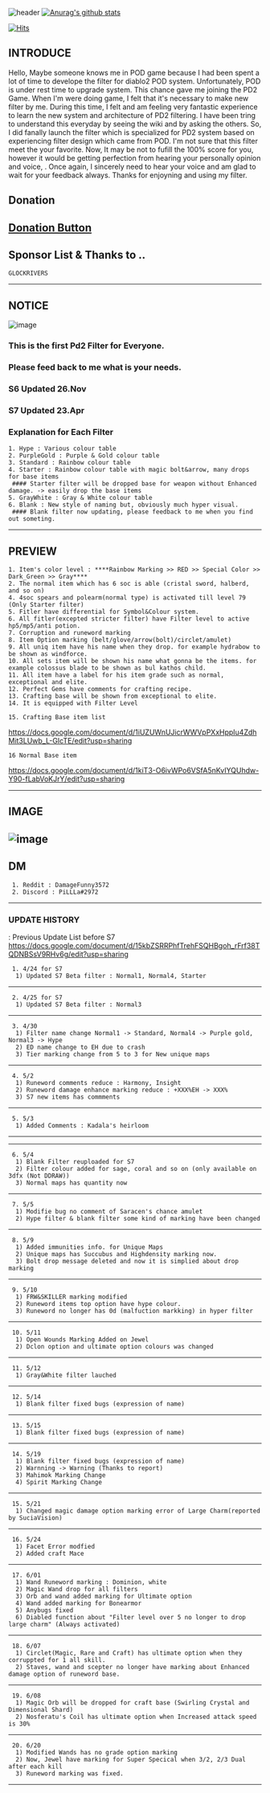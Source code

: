 
![header](https://capsule-render.vercel.app/api?type=Waving&color=gradient&text=%20PiLLLa'sPD2filter%20%20&height=300&fontSize=80)
[![Anurag's github stats](https://github-readme-stats.vercel.app/api?username=PiLLLaa&show_icons=true&theme=synthwave)](https://github.com/PiLLLaa/github-readme-stats)

[![Hits](https://hits.seeyoufarm.com/api/count/incr/badge.svg?url=https%3A%2F%2Fgithub.com%2FPiLLLaa%2Fhit-counter)](https://hits.seeyoufarm.com)
 
 ## INTRODUCE
   Hello, Maybe someone knows me in POD game because I had been spent a lot of time to develope the filter for diablo2 POD system. Unfortunately, POD is under rest time to upgrade system. This chance gave me joining the PD2 Game. When I'm were doing game, I felt that it's necessary to make new filter by me. During this time, I felt and am feeling very fantastic experience to learn the new system and architecture of PD2 filtering. I have been tring to understand this everyday by seeing the wiki and by asking the others. So, I did fanally launch the filter which is specialized for PD2 system based on experiencing filter design which came from POD. I'm not sure that this filter meet the your favorite. Now, It may be not to fufill the 100% score for you, however it would be getting perfection from hearing your personally opinion and voice, . Once again, I sincerely need to hear your voice and am glad to wait for your feedback always. Thanks for enjoyning and using my filter.
 
 ## Donation 

 ## [Donation Button](https://github.com/sponsors/PiLLLaa)

 ## Sponsor List & Thanks to ..
    GLOCKRIVERS

 ----------------------------------------------------------------------------------------------------------------------
 
 ## NOTICE
![image](https://user-images.githubusercontent.com/76995697/210166026-8e409369-9e72-4a38-a1eb-c6a4532b9af1.png)

 ### This is the first Pd2 Filter for Everyone. 
 ### Please feed back to me what is your needs.
 
 ### S6 Updated 26.Nov
 ### S7 Updated 23.Apr

 ### Explanation for Each Filter 
    1. Hype : Various colour table
    2. PurpleGold : Purple & Gold colour table
    3. Standard : Rainbow colour table
    4. Starter : Rainbow colour table with magic bolt&arrow, many drops for base items
     #### Starter filter will be dropped base for weapon without Enhanced damage. -> easily drop the base items
    5. GrayWhite : Gray & White colour table
    6. Blank : New style of naming but, obviously much hyper visual.
     #### Blank filter now updating, please feedback to me when you find out someting.
 ----------------------------------------------------------------------------------------------------------------------
 ## PREVIEW
    
    1. Item's color level : ****Rainbow Marking >> RED >> Special Color >> Dark_Green >> Gray****
    2. The normal item which has 6 soc is able (cristal sword, halberd, and so on)
    4. 4soc spears and polearm(normal type) is activated till level 79 (Only Starter filter)
    5. Fitler have differential for Symbol&Colour system. 
    6. All fitler(excepted stricter filter) have Filter level to active hp5/mp5/anti potion.
    7. Corruption and runeword marking
    8. Item Option marking (belt/glove/arrow(bolt)/circlet/amulet)
    9. All uniq item have his name when they drop. for example hydrabow to be shown as windforce.
    10. All sets item will be shown his name what gonna be the items. for example colossus blade to be shown as bul kathos child.
    11. All item have a label for his item grade such as normal, exceptional and elite.
    12. Perfect Gems have comments for crafting recipe.
    13. Crafting base will be shown from exceptional to elite.
    14. It is equipped with Filter Level 
           
    15. Crafting Base item list
  https://docs.google.com/document/d/1iUZUWnUJicrWWVpPXxHppIu4ZdhMit3LUwb_L-GIcTE/edit?usp=sharing
    


    16 Normal Base item
  https://docs.google.com/document/d/1kiT3-O6ivWPo6VSfA5nKvIYQUhdw-Y90-fLabVoKJrY/edit?usp=sharing
   
    
----------------------------------------------------------------------------------------------------------------------   
## IMAGE    
 ![image](https://user-images.githubusercontent.com/76995697/185507965-8546a887-d6c1-4b69-9acb-40fcfad1a71d.png)
----------------------------------------------------------------------------------------------------------------------
## DM 
     1. Reddit : DamageFunny3572
     2. Discord : PiLLLa#2972

----------------------------------------------------------------------------------------------------------------------
### UPDATE HISTORY
   : Previous Update List before S7
  https://docs.google.com/document/d/15kbZSRRPhfTrehFSQHBgoh_rFrf38TQDNBSsV9RHv6g/edit?usp=sharing

     1. 4/24 for S7
      1) Updated S7 Beta filter : Normal1, Normal4, Starter
----------------------------------------------------------------------------------------------------------------------
     2. 4/25 for S7
      1) Updated S7 Beta filter : Normal3
----------------------------------------------------------------------------------------------------------------------
     3. 4/30
      1) Filter name change Normal1 -> Standard, Normal4 -> Purple gold, Normal3 -> Hype
      2) ED name change to EH due to crash
      3) Tier marking change from 5 to 3 for New unique maps
----------------------------------------------------------------------------------------------------------------------
     4. 5/2
      1) Runeword comments reduce : Harmony, Insight
      2) Runeword damage enhance marking reduce : +XXX%EH -> XXX%
      3) S7 new items has commments
----------------------------------------------------------------------------------------------------------------------
     5. 5/3
      1) Added Comments : Kadala's heirloom
----------------------------------------------------------------------------------------------------------------------
----------------------------------------------------------------------------------------------------------------------
     6. 5/4
      1) Blank Filter reuploaded for S7
      2) Filter colour added for sage, coral and so on (only available on 3dfx (Not DDRAW))
      3) Normal maps has quantity now
----------------------------------------------------------------------------------------------------------------------
     7. 5/5
      1) Modifie bug no comment of Saracen's chance amulet
      2) Hype filter & blank filter some kind of marking have been changed
----------------------------------------------------------------------------------------------------------------------
     8. 5/9
      1) Added immunities info. for Unique Maps
      2) Unique maps has Succubus and Highdensity marking now.
      3) Bolt drop message deleted and now it is simplied about drop marking
----------------------------------------------------------------------------------------------------------------------
     9. 5/10
      1) FRW&SKILLER marking modified
      2) Runeword items top option have hype colour.
      3) Runeword no longer has 0d (malfuction markking) in hyper filter
----------------------------------------------------------------------------------------------------------------------
     10. 5/11
      1) Open Wounds Marking Added on Jewel
      2) Dclon option and ultimate option colours was changed
----------------------------------------------------------------------------------------------------------------------
     11. 5/12
      1) Gray&White filter lauched
----------------------------------------------------------------------------------------------------------------------
     12. 5/14
      1) Blank filter fixed bugs (expression of name)
----------------------------------------------------------------------------------------------------------------------
     13. 5/15
      1) Blank filter fixed bugs (expression of name)
----------------------------------------------------------------------------------------------------------------------
     14. 5/19
      1) Blank filter fixed bugs (expression of name)
      2) Warnning -> Warning (Thanks to report)
      3) Mahimok Marking Change
      4) Spirit Marking Change
----------------------------------------------------------------------------------------------------------------------
     15. 5/21
      1) Changed magic damage option marking error of Large Charm(reported by SuciaVision)
----------------------------------------------------------------------------------------------------------------------
     16. 5/24
      1) Facet Error modfied
      2) Added craft Mace
----------------------------------------------------------------------------------------------------------------------
     17. 6/01
      1) Wand Runeword marking : Dominion, white
      2) Magic Wand drop for all filters
      3) Orb and wand added marking for Ultimate option
      4) Wand added marking for Bonearmor
      5) Anybugs fixed
      6) Diabled function about "Filter level over 5 no longer to drop large charm" (Always activated)
----------------------------------------------------------------------------------------------------------------------
     18. 6/07
      1) Circlet(Magic, Rare and Craft) has ultimate option when they corruppted for 1 all skill.
      2) Staves, wand and scepter no longer have marking about Enhanced damage option of runeword base.
----------------------------------------------------------------------------------------------------------------------
     19. 6/08
      1) Magic Orb will be dropped for craft base (Swirling Crystal and Dimensional Shard)
      2) Nosferatu's Coil has ultimate option when Increased attack speed is 30%
      
----------------------------------------------------------------------------------------------------------------------
     20. 6/20
      1) Modified Wands has no grade option marking
      2) Now, Jewel have marking for Super Specical when 3/2, 2/3 Dual after each kill
      3) Runeword marking was fixed.
      
----------------------------------------------------------------------------------------------------------------------
                                                                                                                                            
